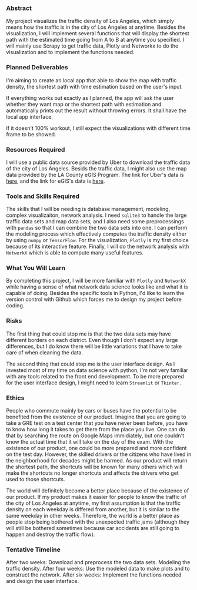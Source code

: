 ### Abstract

My project visualizes the traffic density of Los Angeles, which simply means how the traffic is in the city of Los Angeles at anytime. Besides the visualization, I will implement several functions that will display the shortest path with the estimated time going from A to B at anytime you specified. I will mainly use Scrapy to get traffic data, Plotly and Networkx to do the visualization and to implement the functions needed.

### Planned Deliverables

I'm aiming to create an local app that able to show the map with traffic density, the shortest path with time estimation based on the user's input.

If everything works out exactly as I planned, the app will ask the user whether they want map or the shortest path with estimation and automatically prints out the result without throwing errors. It shall have the local app interface.

If it doesn't 100% workout, I still expect the visualizations with different time frame to be showed.

### Resources Required

I will use a public data source provided by Uber to download the traffic data of the city of Los Angeles. Besids the traffic data, I might also use the map data provided by the LA County eGIS Program. The link for Uber's data is [here](https://movement.uber.com/?lang=en-US), and the link for eGIS's data is [here](https://egis-lacounty.hub.arcgis.com/).

### Tools and Skills Required

The skills that I will be needing is database management, modeling, complex visualizaiton, network analysis. I need `sqlite3` to handle the large traffic data sets and map data sets, and I also need some preprocessings with `pandas` so that I can combine the two data sets into one. I can perform the modeling process which effectively computes the traffic density either by using `numpy` or `TensorFlow`. For the visualization, `Plotly` is my first choice because of its interactive feature. Finally, I will do the network analysis with `NetworkX` which is able to compute many useful features.

### What You Will Learn

By completing this project, I will be more familiar with `Plotly` and `NetworkX` while having a sense of what network data science looks like and what it is capable of doing. Besides the specific tools in Python, I'd like to learn the version control with Github which forces me to design my project before coding.

### Risks

The first thing that could stop me is that the two data sets may have different borders on each district. Even though I don't expect any large differences, but I do know there will be little variations that I have to take care of when cleaning the data.

The second thing that could stop me is the user interface design. As I invested most of my time on data science with python, I'm not very familiar with any tools related to the front end development. To be more prepared for the user interface design, I might need to learn `Streamlit` or `Tkinter`.

### Ethics

People who commute mainly by cars or buses have the potential to be benefited from the existence of our product. Imagine that you are going to take a GRE test on a test center that you have never been before, you have to know how long it takes to get there from the place you live. One can do that by searching the route on Google Maps immidiately, but one couldn't know the actual time that it will take on the day of the exam. With the existence of our product, one could be more prepared and more confident on the test day.
However, the skilled drivers or the citizens who have lived in the neighborhood for decades might be harmed. As our product will return the shortest path, the shortcuts will be known for many others which will make the shortcuts no longer shortcuts and affects the drivers who get used to those shortcuts.

The world will definitely become a better place because of the existence of our product. If my product makes it easier for people to know the traffic of the city of Los Angeles at anytime, my first assumption is that the traffic density on each weekday is differed from another, but it is similar to the same weekday in other weeks. Therefore, the world is a better place as people stop being bothered with the unexpected traffic jams (although they will still be bothered sometimes because car accidents are still going to happen and destroy the traffic flow).

### Tentative Timeline
After two weeks: Download and preprocess the two data sets. Modeling the traffic density.
After four weeks: Use the modeled data to make plots and to construct the network.
After six weeks: Implement the functions needed and design the user interface.